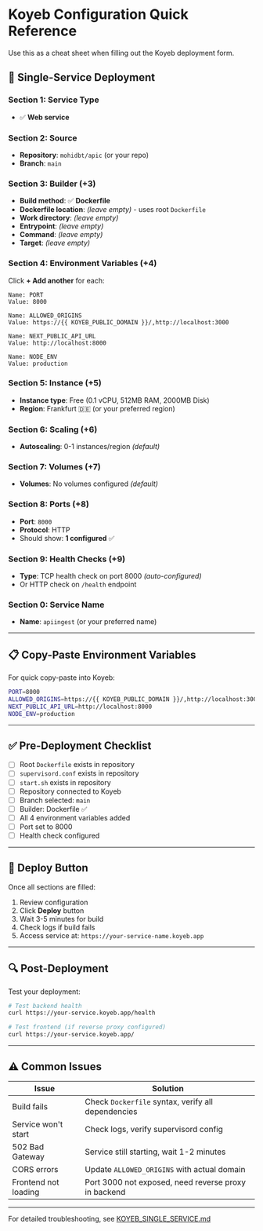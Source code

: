 # Koyeb Configuration Quick Reference

Use this as a cheat sheet when filling out the Koyeb deployment form.

## 🎯 Single-Service Deployment

### Section 1: Service Type
- ✅ **Web service**

### Section 2: Source
- **Repository**: `mohidbt/apic` (or your repo)
- **Branch**: `main`

### Section 3: Builder (+3)
- **Build method**: ✅ **Dockerfile**
- **Dockerfile location**: *(leave empty)* - uses root `Dockerfile`
- **Work directory**: *(leave empty)*
- **Entrypoint**: *(leave empty)*
- **Command**: *(leave empty)*
- **Target**: *(leave empty)*

### Section 4: Environment Variables (+4)

Click **+ Add another** for each:

```
Name: PORT
Value: 8000

Name: ALLOWED_ORIGINS
Value: https://{{ KOYEB_PUBLIC_DOMAIN }}/,http://localhost:3000

Name: NEXT_PUBLIC_API_URL
Value: http://localhost:8000

Name: NODE_ENV
Value: production
```

### Section 5: Instance (+5)
- **Instance type**: Free (0.1 vCPU, 512MB RAM, 2000MB Disk)
- **Region**: Frankfurt 🇩🇪 (or your preferred region)

### Section 6: Scaling (+6)
- **Autoscaling**: 0-1 instances/region *(default)*

### Section 7: Volumes (+7)
- **Volumes**: No volumes configured *(default)*

### Section 8: Ports (+8)
- **Port**: `8000`
- **Protocol**: HTTP
- Should show: **1 configured** ✅

### Section 9: Health Checks (+9)
- **Type**: TCP health check on port 8000 *(auto-configured)*
- Or HTTP check on `/health` endpoint

### Section 0: Service Name
- **Name**: `apiingest` (or your preferred name)

---

## 📋 Copy-Paste Environment Variables

For quick copy-paste into Koyeb:

```bash
PORT=8000
ALLOWED_ORIGINS=https://{{ KOYEB_PUBLIC_DOMAIN }}/,http://localhost:3000
NEXT_PUBLIC_API_URL=http://localhost:8000
NODE_ENV=production
```

---

## ✅ Pre-Deployment Checklist

- [ ] Root `Dockerfile` exists in repository
- [ ] `supervisord.conf` exists in repository
- [ ] `start.sh` exists in repository
- [ ] Repository connected to Koyeb
- [ ] Branch selected: `main`
- [ ] Builder: Dockerfile ✅
- [ ] All 4 environment variables added
- [ ] Port set to 8000
- [ ] Health check configured

---

## 🚀 Deploy Button

Once all sections are filled:
1. Review configuration
2. Click **Deploy** button
3. Wait 3-5 minutes for build
4. Check logs if build fails
5. Access service at: `https://your-service-name.koyeb.app`

---

## 🔍 Post-Deployment

Test your deployment:

```bash
# Test backend health
curl https://your-service.koyeb.app/health

# Test frontend (if reverse proxy configured)
curl https://your-service.koyeb.app/
```

---

## ⚠️ Common Issues

| Issue | Solution |
|-------|----------|
| Build fails | Check `Dockerfile` syntax, verify all dependencies |
| Service won't start | Check logs, verify supervisord config |
| 502 Bad Gateway | Service still starting, wait 1-2 minutes |
| CORS errors | Update `ALLOWED_ORIGINS` with actual domain |
| Frontend not loading | Port 3000 not exposed, need reverse proxy in backend |

---

For detailed troubleshooting, see [KOYEB_SINGLE_SERVICE.md](KOYEB_SINGLE_SERVICE.md)


